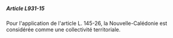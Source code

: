 ##### Article L931-15

Pour l'application de l'article L. 145-26, la Nouvelle-Calédonie est considérée comme une collectivité territoriale.

